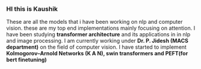 ### HI this is Kaushik

These are all the models that i have been working on nlp and computer vision. these are my top end implementations mainly focusing on attention. 
I have been studying __transformer architecture__ and its applications in in nlp and image processing.
I am currently working under __Dr. P. Jidesh (MACS department)__ on the field of computer vision.
I have started to implement __Kolmogorov–Arnold Networks (K A N), swin transformers and PEFT(for bert finetuning)__
